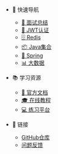 <!-- _navbar.md -->

* 🎯 快速导航
  * [💼 面试总结](面试知识库总结.md)
  * [🔐 JWT认证](authentication/jwt-implementation.md)
  * [🗄️ Redis](middleware/redis-implementation.md)
  * [📦 Java集合](collections/java-collections-detailed.md)
  * [🌸 Spring](spring/spring-framework-comprehensive.md)
  * [📊 大数据](big-data/big-data-analysis-comprehensive.md)

* 📚 学习资源
  * [📖 官方文档](https://docs.oracle.com/javase/)
  * [🎓 在线教程](https://www.runoob.com/java/)
  * [💻 练习平台](https://leetcode.cn/)

* 🔗 链接
  * [GitHub仓库](https://github.com/wsuo/java_interview)
  * [问题反馈](https://github.com/wsuo/java_interview/issues)
